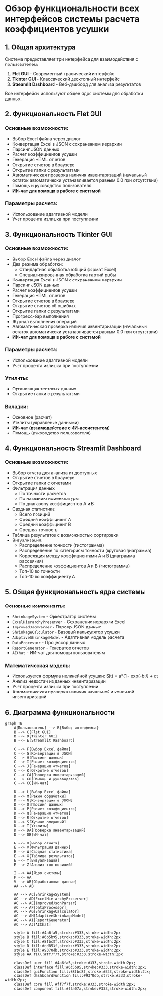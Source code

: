 # Обзор функциональности всех интерфейсов системы расчета коэффициентов усушки

## 1. Общая архитектура

Система предоставляет три интерфейса для взаимодействия с пользователем:

1. **Flet GUI** - Современный графический интерфейс
2. **Tkinter GUI** - Классический десктопный интерфейс
3. **Streamlit Dashboard** - Веб-дашборд для анализа результатов

Все интерфейсы используют общее ядро системы для обработки данных.

## 2. Функциональность Flet GUI

### Основные возможности:
- Выбор Excel файла через диалог
- Конвертация Excel в JSON с сохранением иерархии
- Парсинг JSON данных
- Расчет коэффициентов усушки
- Генерация HTML отчетов
- Открытие отчетов в браузере
- Открытие папки с результатами
- Автоматическая проверка наличия инвентаризаций (начальный остаток автоматически устанавливается равным 0.0 при отсутствии)
- Помощь и руководство пользователя
- **ИИ-чат для помощи в работе с системой**

### Параметры расчета:
- Использование адаптивной модели
- Учет процента излишка при поступлении

## 3. Функциональность Tkinter GUI

### Основные возможности:
- Выбор Excel файла через диалог
- Два режима обработки:
  - Стандартная обработка (общий формат Excel)
  - Специализированная обработка партий рыбы
- Конвертация Excel в JSON с сохранением иерархии
- Парсинг JSON данных
- Расчет коэффициентов усушки
- Генерация HTML отчетов
- Открытие отчетов в браузере
- Открытие отчетов об ошибках
- Открытие папки с результатами
- Прогресс-бар выполнения
- Журнал выполнения операций
- Автоматическая проверка наличия инвентаризаций (начальный остаток автоматически устанавливается равным 0.0 при отсутствии)
- **ИИ-чат для помощи в работе с системой**

### Параметры расчета:
- Использование адаптивной модели
- Учет процента излишка при поступлении

### Утилиты:
- Организация тестовых данных
- Открытие папки с результатами

### Вкладки:
- Основное (расчет)
- Утилиты (управление данными)
- **ИИ-чат (взаимодействие с ИИ-ассистентом)**
- Помощь (руководство пользователя)

## 4. Функциональность Streamlit Dashboard

### Основные возможности:
- Выбор отчета для анализа из доступных
- Открытие отчетов в браузере
- Открытие папки с отчетами
- Фильтрация данных:
  - По точности расчетов
  - По названию номенклатуры
  - По диапазону коэффициентов A и B
- Сводная статистика:
  - Всего позиций
  - Средний коэффициент A
  - Средний коэффициент B
  - Средняя точность
- Таблица результатов с возможностью сортировки
- Визуализация:
  - Распределение точности (гистограмма)
  - Распределение по категориям точности (круговая диаграмма)
  - Корреляция между коэффициентами A и B (диаграмма рассеяния)
  - Распределение коэффициентов A и B (гистограммы)
  - Топ-10 по точности
  - Топ-10 по коэффициенту A

## 5. Общая функциональность ядра системы

### Основные компоненты:
- `ShrinkageSystem` - Оркестратор системы
- `ExcelHierarchyPreserver` - Сохранение иерархии Excel
- `ImprovedJsonParser` - Парсер JSON данных
- `ShrinkageCalculator` - Базовый калькулятор усушки
- `AdaptiveShrinkageModel` - Адаптивная модель расчета
- `DataProcessor` - Процессор данных
- `ReportGenerator` - Генератор отчетов
- `AIChat` - ИИ-чат для помощи пользователям

### Математическая модель:
- Используется формула нелинейной усушки: S(t) = a*(1 - exp(-b*t)) + c*t
- Анализ недостач из данных инвентаризации
- Учет процента излишка при поступлении
- Автоматическая проверка наличия начальной и конечной инвентаризаций

## 6. Диаграмма функциональности

```mermaid
graph TB
    A[Пользователь] --> B{Выбор интерфейса}
    B --> C[Flet GUI]
    B --> D[Tkinter GUI]
    B --> E[Streamlit Dashboard]
    
    C --> F[Выбор Excel файла]
    C --> G[Конвертация в JSON]
    C --> H[Парсинг данных]
    C --> I[Расчет коэффициентов]
    C --> J[Генерация отчетов]
    C --> K[Открытие отчетов]
    C --> CA[Проверка инвентаризаций]
    C --> CB[Помощь и руководство]
    C --> CC[ИИ-чат]
    
    D --> L[Выбор Excel файла]
    D --> M[Режим обработки]
    D --> N[Конвертация в JSON]
    D --> O[Парсинг данных]
    D --> P[Расчет коэффициентов]
    D --> Q[Генерация отчетов]
    D --> R[Открытие отчетов]
    D --> S[Журнал операций]
    D --> T[Утилиты]
    D --> DA[Проверка инвентаризаций]
    D --> DB[ИИ-чат]
    
    E --> U[Выбор отчета]
    E --> V[Фильтрация данных]
    E --> W[Сводная статистика]
    E --> X[Таблица результатов]
    E --> Y[Визуализация]
    E --> Z[Анализ топ-позиций]
    
    I --> AA[Ядро системы]
    P --> AA
    V --> AB[Обработанные данные]
    AA --> AB
    
    AA --> AC[ShrinkageSystem]
    AC --> AD[ExcelHierarchyPreserver]
    AC --> AE[ImprovedJsonParser]
    AC --> AF[DataProcessor]
    AC --> AG[ShrinkageCalculator]
    AC --> AH[AdaptiveShrinkageModel]
    AC --> AI[ReportGenerator]
    AC --> AJ[AIChat]
    
    style A fill:#4a6fa5,stroke:#333,stroke-width:2px
    style B fill:#6b5b95,stroke:#333,stroke-width:2px
    style C fill:#8fbc8f,stroke:#333,stroke-width:2px
    style D fill:#cd853f,stroke:#333,stroke-width:2px
    style E fill:#9370db,stroke:#333,stroke-width:2px
    style AA fill:#ff7f7f,stroke:#333,stroke-width:2px
    
    classDef user fill:#4a6fa5,stroke:#333,stroke-width:2px;
    classDef interface fill:#6b5b95,stroke:#333,stroke-width:2px;
    classDef guiFunction fill:#8fbc8f,stroke:#333,stroke-width:2px;
    classDef dashboardFunction fill:#9370db,stroke:#333,stroke-width:2px;
    classDef core fill:#ff7f7f,stroke:#333,stroke-width:2px;
    classDef component fill:#ffa07a,stroke:#333,stroke-width:2px;
```